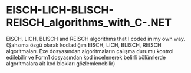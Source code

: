 # EISCH-LICH-BLISCH-REISCH_algorithms_with_C-.NET
EISCH, LICH, BLISCH and REISCH algorithms that I coded in my own way. (Şahsıma özgü olarak kodladığım EISCH, LICH, BLISCH, REISCH algoritmaları. Exe dosyasından algoritmaların çalışma durumu kontrol edilebilir ve Form1 dosyasından kod incelenerek belirli bölümlerde algoritmalara ait kod blokları gözlemlenebilir)

